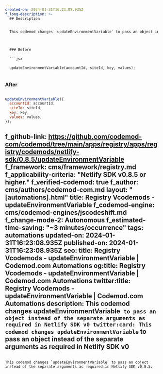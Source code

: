```yaml
---
created-on: 2024-01-31T16:23:08.935Z
f_long-description: >-
  ## Description
  

  This codemod changes `updateEnvironmentVariable` to pass an object instead of the separate arguments as required in Netlify SDK v0.8.5.
  

  
  ### Before
  
  ```jsx
  
  updateEnvironmentVariable(accountId, siteId, key, values);
  
  ```
  
  ### After
  
  ```jsx
  
  updateEnvironmentVariable({
  	accountId: accountId,
  	siteId: siteId,
  	key: key,
  	values: values,
  });
  
  ```
f_github-link: https://github.com/codemod-com/codemod/tree/main/apps/registry/apps/registry/codemods/netlify-sdk/0.8.5/updateEnvironmentVariable
f_framework: cms/framework/registry.md
f_applicability-criteria: "Netlify SDK v0.8.5 or higher."
f_verified-codemod: true
f_author: cms/authors/codemod-com.md
layout: "[automations].html"
title: Registry Vcodemods - updateEnvironmentVariable
f_codemod-engine: cms/codemod-engines/jscodeshift.md
f_change-mode-2: Autonomous
f_estimated-time-saving: "~3 minutes/occurrence"
tags: automations
updated-on: 2024-01-31T16:23:08.935Z
published-on: 2024-01-31T16:23:08.935Z
seo:
  title: Registry Vcodemods - updateEnvironmentVariable | Codemod.com Automations
  og:title: Registry Vcodemods - updateEnvironmentVariable | Codemod.com Automations
  twitter:title: Registry Vcodemods - updateEnvironmentVariable | Codemod.com Automations
  description: This codemod changes updateEnvironmentVariable` to pass an object instead of the separate arguments as required in Netlify SDK v0
  twitter:card: This codemod changes updateEnvironmentVariable` to pass an object instead of the separate arguments as required in Netlify SDK v0
---
```

This codemod changes `updateEnvironmentVariable` to pass an object instead of the separate arguments as required in Netlify SDK v0.8.5.